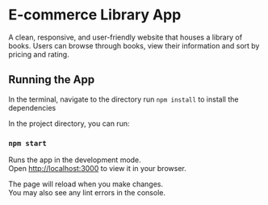 # E-commerce Library App

A clean, responsive, and user-friendly website that houses a library of books. Users can browse through books, view their information and sort by pricing and rating.


## Running the App

In the terminal, navigate to the directory run `npm install` to install the dependencies

In the project directory, you can run:

### `npm start`

Runs the app in the development mode.\
Open [http://localhost:3000](http://localhost:3000) to view it in your browser.

The page will reload when you make changes.\
You may also see any lint errors in the console.
